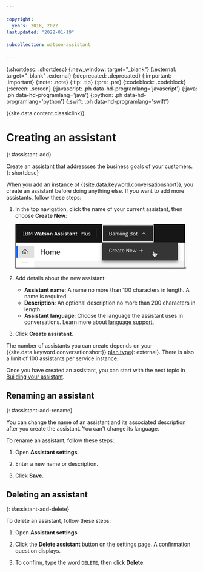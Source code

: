 ```yaml
---

copyright:
  years: 2018, 2022
lastupdated: "2022-01-19"

subcollection: watson-assistant

---
```


{:shortdesc: .shortdesc}
{:new_window: target="_blank"}
{:external: target="_blank" .external}
{:deprecated: .deprecated}
{:important: .important}
{:note: .note}
{:tip: .tip}
{:pre: .pre}
{:codeblock: .codeblock}
{:screen: .screen}
{:javascript: .ph data-hd-programlang='javascript'}
{:java: .ph data-hd-programlang='java'}
{:python: .ph data-hd-programlang='python'}
{:swift: .ph data-hd-programlang='swift'}

{{site.data.content.classiclink}}

# Creating an assistant
{: #assistant-add}

Create an assistant that addressses the business goals of your customers.
{: shortdesc}

When you add an instance of {{site.data.keyword.conversationshort}}, you create an assistant before doing anything else. If you want to add more assistants, follow these steps:

1.  In the top navigation, click the name of your current assistant, then choose **Create New**:

    ![Create new](images/assistant-add-create-new.png).

1.  Add details about the new assistant:

    - **Assistant name**: A name no more than 100 characters in length. A name is required.
    - **Description**: An optional description no more than 200 characters in length.
    - **Assistant language**: Choose the language the assistant uses in conversations. Learn more about [language support](/docs/watson-assistant?topic=watson-assistant-admin-language-support).

1.  Click **Create assistant**.

The number of assistants you can create depends on your {{site.data.keyword.conversationshort}} [plan type](https://www.ibm.com/products/watson-assistant/pricing/){: external}. There is also a limit of 100 assistants per service instance.

Once you have created an assistant, you can start with the next topic in [Building your assistant](/docs/watson-assistant?topic=watson-assistant-build-actions-overview).

## Renaming an assistant
{: #assistant-add-rename}

You can change the name of an assistant and its associated description after you create the assistant. You can't change its language.

To rename an assistant, follow these steps:

1.  Open **Assistant settings**.

1.  Enter a new name or description.

1.  Click **Save**.

## Deleting an assistant
{: #assistant-add-delete}

To delete an assistant, follow these steps:

1.  Open **Assistant settings**.

1. Click the **Delete assistant** button on the settings page. A confirmation question displays.

1. To confirm, type the word `DELETE`, then click **Delete**.


